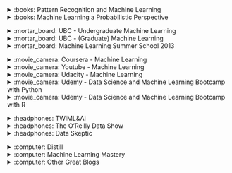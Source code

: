 <!-- !!!!!!!!!!!!!!!!!!!!! BOOKS !!!!!!!!!!!!!!!!!!!!!-->

<div>
<details>
<summary>:books: Pattern Recognition and Machine Learning</summary>
<div markdown='1'>

+ Author : [C. Bishop](https://en.wikipedia.org/wiki/Christopher_Bishop){:.mdLink}.
+ Review : :heart: I just love it, excellent mix between maths and intuition
+ Recommend as : 
    * Introduction self-learning book if you have some mathematical background
    * If you have applied machine learning algorithms but now to get a better theoretical knowledge.
+ Notes : Probably the most famous ML book. 
+ Level : Intermediate. 
+ [Link](https://www.amazon.com/Pattern-Recognition-Learning-Information-Statistics/dp/0387310738){:.mdLink}
+ Price : ~60$

</div>
</details>
</div> 


<div>
<details>
<summary>:books: Machine Learning a Probabilistic Perspective</summary>
<div markdown='1'>

+ Author : [K. Murphy](https://research.google.com/pubs/KevinMurphy.html){:.mdLink}.
+ Review : Excellent reference book which covers a wide range of ML topics with a statistical perspective. Probably not a book to read at once or to use as an introduction to the field. Aimed to people with a decent mathematical background. Can sometimes feel a bit disorganized, which is understandable due to the large amount of covered topics.
+ Recommend as : 
    * Reference book to use a refresher for those who already understand of the concepts.
    * To get a probabilistic view of some concepts you already know.
    * Instructors that want a book as a supplement to their class.
+ Notes : famous as a reference book.
+ Level : Intermediate - Advanced.  
+ [Link](https://www.amazon.com/Machine-Learning-Probabilistic-Perspective-Computation/dp/0262018020/ref=cm_cr_arp_d_product_top?ie=UTF8){:.mdLink}
+ Price : ~90$

</div>
</details>
</div> 


<p></p>
<!-- !!!!!!!!!!!!!!!!!!!!! CLASSES !!!!!!!!!!!!!!!!!!!!!-->
<div>
<details>
<summary>:mortar_board: UBC - Undergraduate Machine Learning </summary>
<div markdown='1'>

+ Author : [N. de Freitas](http://www.cs.ox.ac.uk/people/nando.defreitas/){:.mdLink}.
+ Review : Very good introductory class, very intuitive but also tries to get you used to the necessary math in ML.
+ Recommend as : 
    * Stand-alone videos when you are interested in getting mathematical intuition of a introductory method.
+ Notes : this CPSC 340 class at UBC was my first ML class. My professor was[M. Schmidt](http://www.cs.ubc.ca/~schmidtm/){:.mdLink} (also great :innocent: but no videos), who replaced Nando after he left to Oxford. I have watched all the talks and online classes from Nando and really enjoy all of them.
+ Level : Beginner. 
+ [Link](https://www.youtube.com/watch?v=pid0lUH467o&index=1&list=PLE6Wd9FR--Ecf_5nCbnSQMHqORpiChfJf){:.mdLink}

</div>
</details>
</div> 

<div>
<details>
<summary>:mortar_board: UBC - (Graduate) Machine Learning </summary>
<div markdown='1'>

+ Author : [N. de Freitas](http://www.cs.ox.ac.uk/people/nando.defreitas/){:.mdLink}.
+ Review : Very good class, with clear mathematical explanations.
+ Recommend as : 
    * Stand-alone videos when you are interested in getting mathematical intuition of a intermediate method.
+ Notes : this was my graduate ML class at UBC, although the topics covered were very different, so I watched all of those videos to.
+ Level : Intermediate. 
+ [Link](https://www.youtube.com/watch?v=w2OtwL5T1ow&list=PLE6Wd9FR--EdyJ5lbFl8UuGjecvVw66F6&index=1){:.mdLink}

</div>
</details>
</div> 

<div>
<details>
<summary>:mortar_board: Machine Learning Summer School 2013 </summary>
<div markdown='1'>

+ Author : multiple.
+ Review : Excellent videos of the 2013 Machine Learning Summer School held at the Max Planck Institute for Intelligent Systems in Tübingen. Some of the most famous ML professors in Europe come to give introductory lectures about their domain. The complexity of the video really depends on each professor but they all give excellent intuition and explanations about why some methods work.
+ Recommend as : 
    * Stand-alone videos when you have some knowledge of machine learning but would like to get better insights from researchers.
+ Level : Beginner-Advanced. 
+ [Link](https://www.youtube.com/playlist?list=PLqJm7Rc5-EXFv6RXaPZzzlzo93Hl0v91E){:.mdLink}

</div>
</details>
</div> 
<p></p>
<!-- !!!!!!!!!!!!!!!!!!!!! MOOCS !!!!!!!!!!!!!!!!!!!!!-->
<div>
<details>
<summary>:movie_camera: Coursera - Machine Learning </summary>
<div markdown='1'>

+ Author : [A. Ng](andrewng.org){:.mdLink}.
+ Review : Perfectly mixes mathematical theory, intuition and practice through coding. Covers a very wide range of core machine learning concepts. Gives you the necessary basis to start learning about state of the art machine learning. Doesn't require any prerequisites, if you have some background you will often watch in 2x or skip parts. The only small thing I would have done differently is use python rather than octave.
+ Recommend as : 
    * Course if you don't have a heavy mathematical background but are serious about starting in machine learning.
    * Go-to resource to learn about machine learning.
    * Videos to watch if you didn't really understand something in class.
+ Notes : by far the most famous resource to get into the field, one of the most watched coursera MOOC.
+ Level : Beginner. 
+ [Link](https://www.coursera.org/learn/machine-learning){:.mdLink}
+ Price : free

</div>
</details>
</div> 


<div>
<details>
<summary>:movie_camera: Youtube - Machine Learning </summary>
<div markdown='1'>

+ Author : [J. Miller](http://jwmi.github.io/index.html){:.mdLink}.
+ Review : :heart: Excellent machine learning videos, that cover more advanced topics than the other MOOCs I have cited. It is often the best intuitive explanations you can find on some topics.
+ Recommend as : 
    * Supplementary material you should use if you cannot get an intuitive feeling of a certain topic.
+ Level : Beginner. 
+ [Link](https://www.youtube.com/playlist?list=PLD0F06AA0D2E8FFBA&feature=plpp){:.mdLink}
+ Price : free

</div>
</details>
</div> 


<div>
<details>
<summary>:movie_camera: Udacity - Machine Learning </summary>
<div markdown='1'>

+ Author : [M. Littman](https://en.wikipedia.org/wiki/Michael_L._Littman){:.mdLink}, [C. Isbell](https://www.cc.gatech.edu/fac/Charles.Isbell/){:.mdLink}, [P. Kolhe](https://www.cc.gatech.edu/grads/p/pushkar/){:.mdLink}
+ Review : Very simple to understand course where the 2 professors try to explain things to each other. Doesn't go too much into mathematical details but gives a very good overview and understanding of the major machine learning concepts. Also a great introductory MOOC. In addition to more classical introductions, it has some great videos on reinforcement learning major concepts.
+ Recommend as : 
    * Introductory MOOC to machine learning as a replacement to coursera's one if you want less math.
    * Videos to watch if you didn't really understand something in class.
    * Videos to watch if you want to have a quick overview of a certain domain.
+ Notes : I would recommend watching a few videos of both MOOC's, stick with one, and watch some videos of the other when you are not satisfied with an explanation.
+ Level : Beginner. 
+ [Link](https://www.udacity.com/course/machine-learning--ud262){:.mdLink}
+ Price : free

</div>
</details>
</div> 

<div>
<details>
<summary>:movie_camera: Udemy - Data Science and Machine Learning Bootcamp with Python</summary>
<div markdown='1'>

+ Author : [J. Portilla](https://www.udemy.com/user/joseporitlla/){:.mdLink}
+ Review : Excellent resource for starting implementing as soon as possible, while having enough theory to be productive.
+ Recommend as : 
    * If you want to start applying machine learning to your problem in Python
+ Notes : J. Portilla is my favorite instructor on Udemy and has many good practical courses.
+ Level : Beginner. 
+ [Link](https://www.udemy.com/python-for-data-science-and-machine-learning-bootcamp){:.mdLink}
+ Price : 200<span>$</span> but often on sale for 15<span>$</span>

</div>
</details>
</div> 

<div>
<details>
<summary>:movie_camera: Udemy - Data Science and Machine Learning Bootcamp with R</summary>
<div markdown='1'>

+ Author : [J. Portilla](https://www.udemy.com/user/joseporitlla/){:.mdLink}
+ Review : Excellent resource for starting implementing as soon as possible, while having enough theory to be productive.
+ Recommend as : 
    * If you want to start applying machine learning to your problem in R
+ Notes : If you don't have any preferences I would advice you to start in Python.
+ Level : Beginner. 
+ [Link](https://www.udemy.com/python-for-data-science-and-machine-learning-bootcamp){:.mdLink}
+ Price : 200<span>$</span> but often on sale for 15<span>$</span>

</div>
</details>
</div> 

<p></p>
<!-- !!!!!!!!!!!!!!!!!!!!! Podcasts !!!!!!!!!!!!!!!!!!!!!-->

<div>
<details>
<summary>:headphones: TWiML&Ai </summary>
<div markdown='1'>

+ Author : [S. Charrington](https://twitter.com/samcharrington?ref_src=twsrc%5Egoogle%7Ctwcamp%5Eserp%7Ctwgr%5Eauthor){:.mdLink}.
+ Review : :heart: I listen to it during all of my daily commutes or when I cook! I really enjoy it: it's an excellent way of getting an overview of what people are doing in the domain (research or industry) while being able to multi task as most of the episodes aren't too technical. What is particular is the wide variety of speakers and covered domains. You can have some of the best researchers in the world, as well business people who don't know much about it but learn on the fly. I rarely learn about new subjects, but it often gives some interesting additional perspectives. The only disadvantages is that the ones which aren't "nerd alert" can sometimes be a bit superficial, but at least you know from the start!
+ Recommend as : 
    * Podcast for multi tasking : daily commute / cleaning / cooking.
    * Podcast for new machine learning enthusiast that do not want to go to much in the details.
    * Podcast for people working in industry who want to have an idea of how machine learning could be applied to their domain
+ Level : Beginner - Intermediate (when "nerd alert"). 
+ [Link](https://twimlai.com/shows/){:.mdLink}

</div>
</details>
</div> 

<div>
<details>
<summary>:headphones: The O’Reilly Data Show </summary>
<div markdown='1'>

+ Author : [B. Lorica](http://radar.oreilly.com/ben){:.mdLink}.
+ Review : Before TWiML&AI, I was listening to this one. Very good podcast and speakers. It is mostly focused on scalable enterprise machine learning. I had to try an other podcast while I was waiting for the next episode, I never came back as the subjects covered weren't my favorite (lots of Apache tools). 
+ Recommend as : 
    * Podcast for people who want to use scalable machine learning in their work.
+ Level : Beginner - Intermediate. 
+ [Link](https://www.oreilly.com/topics/oreilly-data-show-podcast){:.mdLink}

</div>
</details>
</div> 

<div>
<details>
<summary>:headphones: Data Skeptic </summary>
<div markdown='1'>

+ Author : [K. Polich](https://about.me/kylepolich){:.mdLink}.
+ Review : Very nice podcast to learn about general data science. I stopped listening to it as I had a good knowledge of the majority of the topics discussed. Nevertheless very good introductory podcast.
+ Recommend as : 
    * Podcast for people who are interested in learning more about data science.
+ Level : Beginner. 
+ [Link](https://dataskeptic.com/){:.mdLink}

</div>
</details>
</div> 

<p></p>
<!-- !!!!!!!!!!!!!!!!!!!!! BLOGS !!!!!!!!!!!!!!!!!!!!!-->

<div>
<details>
<summary>:computer: Distill </summary>
<div markdown='1'>

+ Author : [The Distill Team](https://distill.pub/){:.mdLink}.
+ Review : :heart: Amazing posts (publication to be exact) with an in depth visual and mathematical explanation of a specific subject. Probably the best visual explanations you can find.
+ Level : Advanced. 
+ [Link](https://distill.pub/){:.mdLink}

</div>
</details>
</div> 

<div>
<details>
<summary>:computer: Machine Learning Mastery </summary>
<div markdown='1'>

+ Author : [J. Brownlee](https://machinelearningmastery.com/about/){:.mdLink}.
+ Review : Very good and simple blog which covers an impressive number of machine learning subjects. Focuses on coding directly the concepts learned.
+ Level : Beginner. 
+ [Link](https://machinelearningmastery.com/){:.mdLink}

</div>
</details>
</div> 


<div>
<details>
<summary>:computer: Other Great Blogs </summary>
<div markdown='1'>
* [FastML](http://fastml.com/){:.mdLink} practical ML
* [The Spectator](http://blog.shakirm.com/){:.mdLink} mostly statistical ML
* [Hunch](http://hunch.net/){:.mdLink} broad ML
</div>
</details>
</div> 


